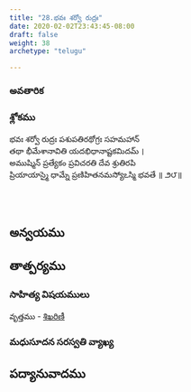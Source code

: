 ```yaml
---
title: "28.భవః శర్వో రుద్రః"
date: 2020-02-02T23:43:45-08:00
draft: false
weight: 38
archetype: "telugu"

---
```


### అవతారిక


### శ్లోకము

భవః శర్వో రుద్రః పశుపతిరథోగ్రః సహమహాన్
<br/>తథా భీమేశానావితి యదభిధానాష్టకమిదమ్ ।
<br/>అముష్మిన్ ప్రత్యేకం ప్రవిచరతి దేవ శ్రుతిరపి
<br/>ప్రియాయాస్మై ధామ్నే ప్రణిహితనమస్యోఽస్మి భవతే ॥ ౨౮॥
<br/>

<br/><br/>

## అన్వయము 


## తాత్పర్యము 


### సాహిత్య విషయములు 

వృత్తము   - [శిఖరిణీ](/sahitya-shaastra-parichaya/chandas-prakarana/08_shikharini/) 


### మధుసూదన సరస్వతి వ్యాఖ్య 


## పద్యానువాదము 

